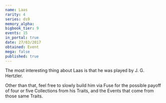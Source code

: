 ```yaml
---
name: Laas
rarity: 4
series: ds9
memory_alpha:
bigbook_tier: 9
events: 15
in_portal: true
date: 27/03/2017
obtained: Event
mega: false
published: true
---
```


The most interesting thing about Laas is that he was played by J. G. Hertzler.

Other than that, feel free to slowly build him via Fuse for the possible payoff of four or five Collections from his Traits, and the Events that come from those same Traits.
